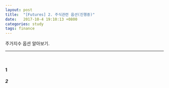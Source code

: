 ```yaml
---
layout: post
title:  "[Futures] 2. 주식관련 옵션(진행중)"
date:   2017-10-4 19:10:13 +0800
categories: study
tags: finance
---
```


주가지수 옵션 알아보기. 

---

<br>

#### 1

##### 2

<br>


